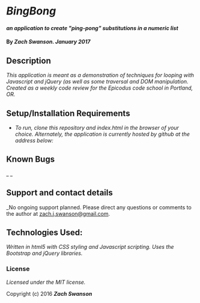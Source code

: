 # _BingBong_

#### _an application to create "ping-pong" substitutions in a numeric list_

#### By _**Zach Swanson.  January 2017**_

## Description

_This application is meant as a demonstration of techniques for looping with Javascript and jQuery (as well as some traversal and DOM manipulation.  Created as a weekly code review for the Epicodus code school in Portland, OR._

## Setup/Installation Requirements

* _To run, clone this repository and index.html in the browser of your choice.  Alternately, the application is currently hosted by github at the address below:_


## Known Bugs

_ _

## Support and contact details

_No ongoing support planned.  Please direct any questions or comments to the author at zach.j.swanson@gmail.com.

## Technologies Used:

_Written in html5 with CSS styling and Javascript scripting.  Uses the Bootstrap and jQuery libraries._

### License

*Licensed under the MIT license.*

Copyright (c) 2016 **_Zach Swanson_**
